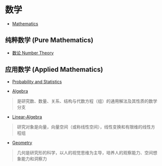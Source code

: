 # 数学

* [Mathematics](mathematics.md)

## 纯粹数学 (Pure Mathematics)
* [数论 Number Theory](number-theory/README.md)

## 应用数学 (Applied Mathematics)



* [Probability and Statistics](Probability-and-Statistics/README.md)


* [Algebra]()
> 是研究数、数量、关系、结构与代数方程（组）的通用解法及其性质的数学分支
* [Linear-Algebra]()
> 研究对象是向量，向量空间（或称线性空间），线性变换和有限维的线性方程组
* [Geometry]()
> 几何是研究形的科学，以人的视觉思维为主导，培养人的观察能力、空间想象能力和洞察力
